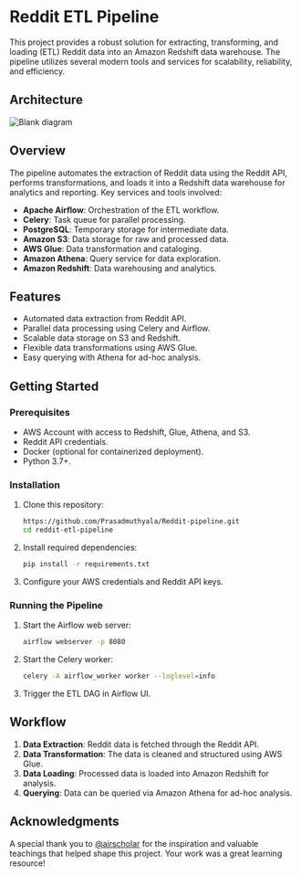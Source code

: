 # Reddit ETL Pipeline

This project provides a robust solution for extracting, transforming, and loading (ETL) Reddit data into an Amazon Redshift data warehouse. The pipeline utilizes several modern tools and services for scalability, reliability, and efficiency.

## Architecture

![Blank diagram](https://github.com/user-attachments/assets/6f9600a4-2c59-4acd-844b-8a980604514e)


## Overview

The pipeline automates the extraction of Reddit data using the Reddit API, performs transformations, and loads it into a Redshift data warehouse for analytics and reporting. Key services and tools involved:

- **Apache Airflow**: Orchestration of the ETL workflow.
- **Celery**: Task queue for parallel processing.
- **PostgreSQL**: Temporary storage for intermediate data.
- **Amazon S3**: Data storage for raw and processed data.
- **AWS Glue**: Data transformation and cataloging.
- **Amazon Athena**: Query service for data exploration.
- **Amazon Redshift**: Data warehousing and analytics.

## Features

- Automated data extraction from Reddit API.
- Parallel data processing using Celery and Airflow.
- Scalable data storage on S3 and Redshift.
- Flexible data transformations using AWS Glue.
- Easy querying with Athena for ad-hoc analysis.

## Getting Started

### Prerequisites

- AWS Account with access to Redshift, Glue, Athena, and S3.
- Reddit API credentials.
- Docker (optional for containerized deployment).
- Python 3.7+.

### Installation

1. Clone this repository:
    ```bash
    https://github.com/Prasadmuthyala/Reddit-pipeline.git
    cd reddit-etl-pipeline
    ```

2. Install required dependencies:
    ```bash
    pip install -r requirements.txt
    ```

3. Configure your AWS credentials and Reddit API keys.

### Running the Pipeline

1. Start the Airflow web server:
    ```bash
    airflow webserver -p 8080
    ```

2. Start the Celery worker:
    ```bash
    celery -A airflow_worker worker --loglevel=info
    ```

3. Trigger the ETL DAG in Airflow UI.

## Workflow

1. **Data Extraction**: Reddit data is fetched through the Reddit API.
2. **Data Transformation**: The data is cleaned and structured using AWS Glue.
3. **Data Loading**: Processed data is loaded into Amazon Redshift for analysis.
4. **Querying**: Data can be queried via Amazon Athena for ad-hoc analysis.

## Acknowledgments

A special thank you to [@airscholar](https://github.com/airscholar) for the inspiration and valuable teachings that helped shape this project. Your work was a great learning resource!


